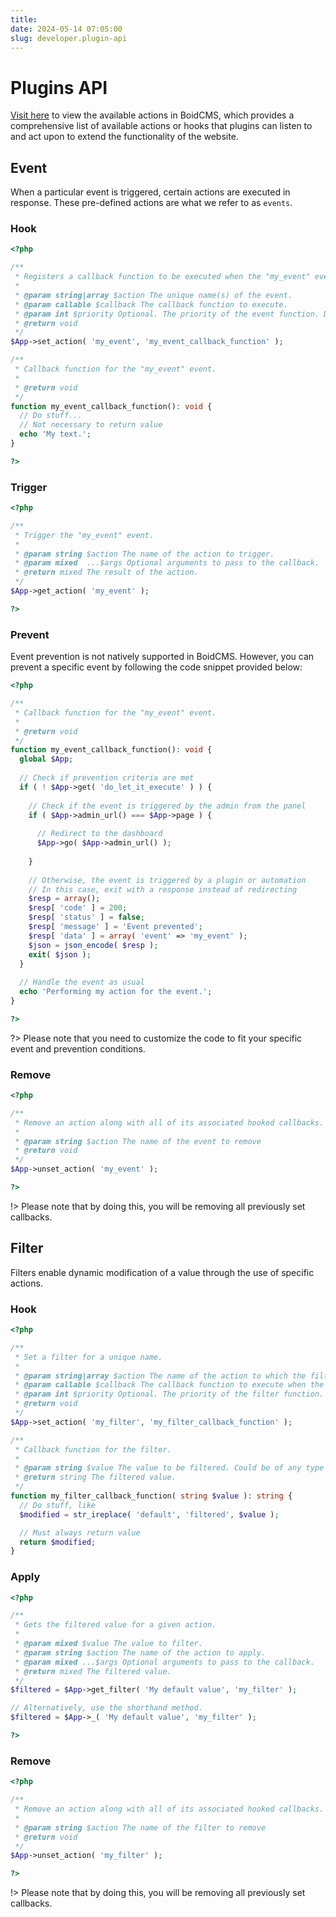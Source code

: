 ```yaml
---
title:
date: 2024-05-14 07:05:00
slug: developer.plugin-api
---
```


# Plugins API

[Visit here](/developer/actions) to view the available actions in BoidCMS, which provides a comprehensive list of available actions or hooks that plugins can listen to and act upon to extend the functionality of the website.

## Event
When a particular event is triggered, certain actions are executed in response. These pre-defined actions are what we refer to as `events`.

### Hook
```php
<?php

/**
 * Registers a callback function to be executed when the "my_event" event is triggered.
 *
 * @param string|array $action The unique name(s) of the event.
 * @param callable $callback The callback function to execute.
 * @param int $priority Optional. The priority of the event function. Default is 10.
 * @return void
 */
$App->set_action( 'my_event', 'my_event_callback_function' );

/**
 * Callback function for the "my_event" event.
 *
 * @return void
 */
function my_event_callback_function(): void {
  // Do stuff...
  // Not necessary to return value
  echo 'My text.';
}

?>
```

### Trigger

```php
<?php

/**
 * Trigger the "my_event" event.
 *
 * @param string $action The name of the action to trigger.
 * @param mixed  ...$args Optional arguments to pass to the callback.
 * @return mixed The result of the action.
 */
$App->get_action( 'my_event' );

?>
```

### Prevent
Event prevention is not natively supported in BoidCMS. However, you can prevent a specific event by following the code snippet provided below:

```php
<?php

/**
 * Callback function for the "my_event" event.
 *
 * @return void
 */
function my_event_callback_function(): void {
  global $App;
  
  // Check if prevention criteria are met
  if ( ! $App->get( 'do_let_it_execute' ) ) {
    
    // Check if the event is triggered by the admin from the panel
    if ( $App->admin_url() === $App->page ) {
      
      // Redirect to the dashboard
      $App->go( $App->admin_url() );
      
    }
    
    // Otherwise, the event is triggered by a plugin or automation
    // In this case, exit with a response instead of redirecting
    $resp = array();
    $resp[ 'code' ] = 200;
    $resp[ 'status' ] = false;
    $resp[ 'message' ] = 'Event prevented';
    $resp[ 'data' ] = array( 'event' => 'my_event' );
    $json = json_encode( $resp );
    exit( $json );
  }
  
  // Handle the event as usual
  echo 'Performing my action for the event.';
}

?>
```
<!-- This code snippet demonstrates how to prevent the execution of an event by checking specific criteria. If the criteria are not met, the code either redirects to the admin dashboard if triggered by an admin or exits with a response if triggered by a plugin or automation. Otherwise, the event is handled as usual. -->  
?> Please note that you need to customize the code to fit your specific event and prevention conditions.

### Remove

```php
<?php

/**
 * Remove an action along with all of its associated hooked callbacks.
 *
 * @param string $action The name of the event to remove
 * @return void
 */
$App->unset_action( 'my_event' );

?>
```

!> Please note that by doing this, you will be removing all previously set callbacks.


## Filter
Filters enable dynamic modification of a value through the use of specific actions.

### Hook

```php
<?php

/**
 * Set a filter for a unique name.
 *
 * @param string|array $action The name of the action to which the filter is hooked.
 * @param callable $callback The callback function to execute when the filter is applied.
 * @param int $priority Optional. The priority of the filter function. Default is 10.
 * @return void
 */
$App->set_action( 'my_filter', 'my_filter_callback_function' );

/**
 * Callback function for the filter.
 *
 * @param string $value The value to be filtered. Could be of any type (not just "string").
 * @return string The filtered value.
 */
function my_filter_callback_function( string $value ): string {
  // Do stuff, like
  $modified = str_ireplace( 'default', 'filtered', $value );

  // Must always return value
  return $modified;
}
```

### Apply

```php
<?php

/**
 * Gets the filtered value for a given action.
 *
 * @param mixed $value The value to filter.
 * @param string $action The name of the action to apply.
 * @param mixed ...$args Optional arguments to pass to the callback.
 * @return mixed The filtered value.
 */
$filtered = $App->get_filter( 'My default value', 'my_filter' );

// Alternatively, use the shorthand method.
$filtered = $App->_( 'My default value', 'my_filter' );

?>
```

### Remove

```php
<?php

/**
 * Remove an action along with all of its associated hooked callbacks.
 *
 * @param string $action The name of the filter to remove
 * @return void
 */
$App->unset_action( 'my_filter' );

?>
```

!> Please note that by doing this, you will be removing all previously set callbacks.
















